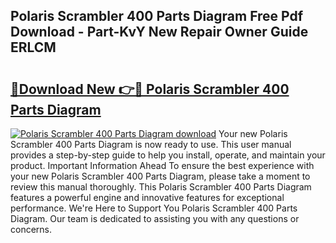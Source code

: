 ## Polaris Scrambler 400 Parts Diagram Free Pdf Download - Part-KvY New Repair Owner Guide ERLCM

# <h2><a href="http://dfj4jqv.blite.top/?on=Polaris+Scrambler+400+Parts+Diagram">🔗Download New 👉🔴 Polaris Scrambler 400 Parts Diagram</a></h2>

[![Polaris Scrambler 400 Parts Diagram download](https://i.imgur.com/lujVjoI.png)](http://dfj4jqv.blite.top/?on=Polaris+Scrambler+400+Parts+Diagram)
Your new Polaris Scrambler 400 Parts Diagram is now ready to use. This user manual provides a step-by-step guide to help you install, operate, and maintain your product. Important Information Ahead To ensure the best experience with your new Polaris Scrambler 400 Parts Diagram, please take a moment to review this manual thoroughly. This Polaris Scrambler 400 Parts Diagram features a powerful engine and innovative features for exceptional performance. We're Here to Support You Polaris Scrambler 400 Parts Diagram. Our team is dedicated to assisting you with any questions or concerns.
